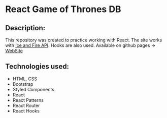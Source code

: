 #  React Game of Thrones DB
## Description:
This repository was created to practice working with React.
The site works with [Ice and Fire API](https://anapioficeandfire.com/). Hooks are also used.
Available on github pages -> [WebSite](https://sens3ii.github.io/React-Game-Of-Thrones-DB/)
## Technologies used:
* HTML, CSS
* Bootstrap
* Styled Components
* React
* React Patterns
* React Router
* React Hooks







